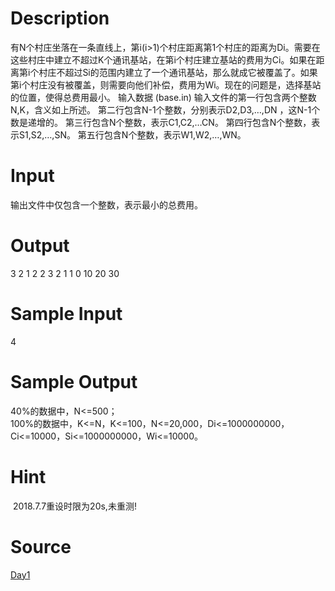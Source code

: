 
# Description

<div class="content"><p>有N个村庄坐落在一条直线上，第i(i&gt;1)个村庄距离第1个村庄的距离为Di。需要在这些村庄中建立不超过K个通讯基站，在第i个村庄建立基站的费用为Ci。如果在距离第i个村庄不超过Si的范围内建立了一个通讯基站，那么就成它被覆盖了。如果第i个村庄没有被覆盖，则需要向他们补偿，费用为Wi。现在的问题是，选择基站的位置，使得总费用最小。 输入数据 (base.in) 	输入文件的第一行包含两个整数N,K，含义如上所述。 	第二行包含N-1个整数，分别表示D2,D3,…,DN ，这N-1个数是递增的。 	第三行包含N个整数，表示C1,C2,…CN。 	第四行包含N个整数，表示S1,S2,…,SN。 	第五行包含N个整数，表示W1,W2,…,WN。</p></div>

# Input

<div class="content"><p>输出文件中仅包含一个整数，表示最小的总费用。</p></div>

# Output

<div class="content"><p>3 2 1 2 2 3 2 1 1 0 10 20 30</p></div>

# Sample Input

<div class="content"><span class="sampledata">	4<br/>
</span></div>

# Sample Output

<div class="content"><span class="sampledata">	40%的数据中，N&lt;=500；<br/>
	100%的数据中，K&lt;=N，K&lt;=100，N&lt;=20,000，Di&lt;=1000000000，Ci&lt;=10000，Si&lt;=1000000000，Wi&lt;=10000。<br/>
</span></div>

# Hint

<div class="content"><p></p><p> 2018.7.7重设时限为20s,未重测!</p><p></p></div>

# Source

<div class="content"><p><a href="problemset.php?search=Day1">Day1</a></p></div>

